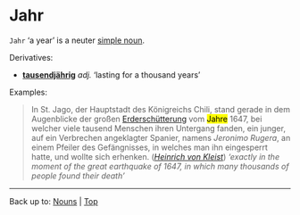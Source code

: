 # Jahr

`Jahr` ‘a year’ is a neuter [simple noun](../../simpleNouns.md).

Derivatives:
- **[tausendjährig](../../../adjectives/t/ta/tausendjaehrig.md)** *adj.* ‘lasting for a thousand years’

Examples:

> In St. Jago, der Hauptstadt des Königreichs Chili, stand gerade in dem Augenblicke der großen [Erderschütterung](../../e/er/Erderschuetterung.md) vom <mark>Jahre</mark> 1647, bei welcher viele tausend Menschen ihren Untergang fanden, ein junger, auf ein Verbrechen angeklagter Spanier, namens *Jeronimo Rugera*, an einem Pfeiler des Gefängnisses, in welches man ihn eingesperrt hatte, und wollte sich erhenken. (*[Heinrich von Kleist](../../../texts/Kleist/DasErdbebenInChili.md)*) *‘exactly in the moment of the great earthquake of 1647, in which many thousands of people found their death’*

----

Back up to: [Nouns](../../index.md) | [Top](../../../index.md)
